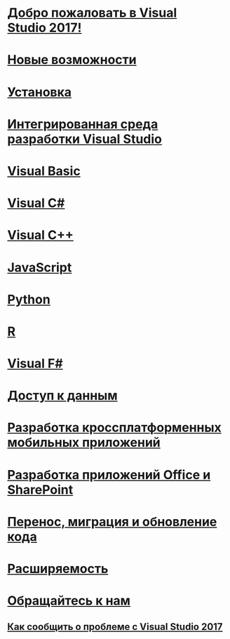 # [Добро пожаловать в Visual Studio 2017!](welcome-to-visual-studio.md)
# [Новые возможности](ide/whats-new-in-visual-studio.md)
# [Установка](install/TOC.md)
# [Интегрированная среда разработки Visual Studio](ide/visual-studio-ide.md)
# [Visual Basic](/dotnet/visual-basic)
# [Visual C#](/dotnet/csharp)
# [Visual C++](/cpp/top/visual-cpp-in-visual-studio)
# [JavaScript](/scripting/javascript)
# [Python](python/getting-started-with-python.md)
# [R](rtvs/index.md)
# [Visual F#](/dotnet/fsharp/)
# [Доступ к данным](data-tools/TOC.md)
# [Разработка кроссплатформенных мобильных приложений](cross-platform/cross-platform-mobile-development-in-visual-studio.md)
# [Разработка приложений Office и SharePoint](vsto/office-and-sharepoint-development-in-visual-studio.md)
# [Перенос, миграция и обновление кода](porting\port-migrate-and-upgrade-visual-studio-projects.md)
# [Расширяемость](extensibility/)
# [Обращайтесь к нам](ide/talk-to-us.md)
## [Как сообщить о проблеме с Visual Studio 2017](ide/how-to-report-a-problem-with-visual-studio-2017.md)
